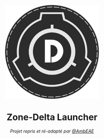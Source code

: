 <p align="center"><img src="../src/assets/images/icon.png" alt="icon-launcher"  height="300" width="300"></p>

<h1 align="center">Zone-Delta Launcher</h1>

[<p align="center">]() *Projet repris et ré-adapté par [@AmbEAE](https://github.com/ambeae)*  </p>
